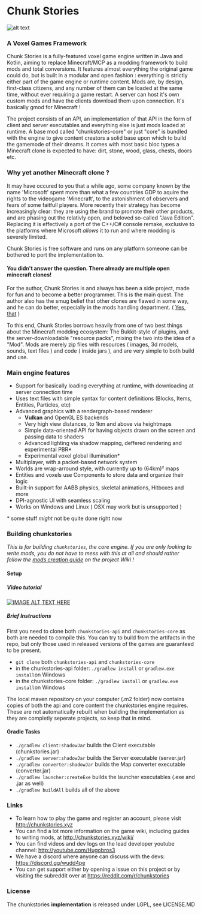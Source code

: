 # Chunk Stories

![alt text](http://chunkstories.xyz/img/github_header.png "Header screenshot")

### A Voxel Games Framework

Chunk Stories is a fully-featured voxel game engine written in Java and Kotlin, aiming to replace Minecraft/MCP as a modding framework to build mods and total conversions. It features almost everything the original game could do, but is built in a modular and open fashion : everything is strictly either part of the game engine or runtime content. Mods are, by design, first-class citizens, and any number of them can be loaded at the same time, without ever requiring a game restart. A server can host it's own custom mods and have the clients download them upon connection. It's basically gmod for Minecraft !

The project consists of an API, an implementation of that API in the form of client and server executables and everything else is just mods loaded at runtime. A base mod called "chunkstories-core" or just "core" is bundled with the engine to give content creators a solid base upon which to build the gamemode of their dreams. It comes with most basic bloc types a Minecraft clone is expected to have: dirt, stone, wood, glass, chests, doors etc.

### Why yet another Minecraft clone ?

It may have occured to you that a while ago, some company known by the name 'Microsoft' spent more than what a few countries GDP to aquire the rights to the videogame 'Minecraft', to the astonishment of observers and fears of some faitfull players. More recently their strategy has become increasingly clear: they are using the brand to promote their other products, and are phasing out the relativly open, and beloved so-called "Java Edition". Replacing it is effectively a port of the C++/C# console remake, exclusive to the platforms where Microsoft *allows* it to run and where modding is severely limited.

Chunk Stories is free software and runs on any platform someone can be bothered to port the implementation to.

#### You didn't answer the question. There already are multiple open minecraft clones!

For the author, Chunk Stories is and always has been a side project, made for fun and to become a better programmer. This is the main quest. The author also has the smug belief that other clones are flawed in some way, and he can do better, especially in the mods handling department. ( [Yes, that](https://xkcd.com/927/) )

To this end, Chunk Stories borrows heavily from one of two best things about the Minecraft modding ecosystem: The Bukkit-style of plugins, and the server-downloadable "resource packs", mixing the two into the idea of a "Mod". Mods are merely zip files with resources ( images, 3d models, sounds, text files ) and code ( inside jars ), and are very simple to both build and use.

### Main engine features

 * Support for basically loading everything at runtime, with downloading at server connection time
 * Uses text files with simple syntax for content definitions (Blocks, Items, Entities, Particles, etc)
 * Advanced graphics with a rendergraph-based renderer
    * **Vulkan** and OpenGL ES backends
    * Very high view distances, to 1km and above via heightmaps
    * Simple data-oriented API for having objects drawn on the screen and passing data to shaders
    * Advanced lighting via shadow mapping, deffered rendering and experimental PBR\*
    * Experimental voxel global illumination\*
 * Multiplayer, with a packet-based network system
 * Worlds are wrap-arround style, with currently up to (64km)² maps
 * Entities and voxels use Components to store data and organize their logic
 * Built-in support for AABB physics, skeletal animations, Hitboxes and more
 * DPI-agnostic UI with seamless scaling
 * Works on Windows and Linux ( OSX may work but is unsupported )

\* some stuff *might* not be quite done right now

### Building chunkstories

*This is for building `chunkstories`, the core engine. If you are only looking to write mods, you do not have to mess with this at all and should rather follow the [mods creation guide](http://chunkstories.xyz/wiki/doku.php?id=mod_setup) on the project Wiki !*

#### Setup

##### Video tutorial

[![IMAGE ALT TEXT HERE](https://img.youtube.com/vi/uLigFN8id3c/0.jpg)](https://www.youtube.com/watch?v=uLigFN8id3c)

##### Brief Instructions

First you need to clone both `chunkstories-api` and `chunkstories-core` as both are needed to compile this. You can try to build from the artifacts in the repo, but only those used in released versions of the games are guaranteed to be present.
 * `git clone` both `chunkstories-api` and `chunkstories-core`
 * in the chunkstories-api folder: `./gradlew install` or `gradlew.exe install`on Windows
 * in the chunkstories-core folder: `./gradlew install` or `gradlew.exe install`on Windows

The local maven repository on your computer (.m2 folder) now contains copies of both the api and core content the chunkstories engine requires. These are not automatically rebuilt when building the implementation as they are completly seperate projects, so keep that in mind.

#### Gradle Tasks

 * `./gradlew client:shadowJar` builds the Client executable (chunkstories.jar)
 * `./gradlew server:shadowJar` builds the Server executable (server.jar)
 * `./gradlew converter:shadowJar` builds the Map converter executable (converter.jar)
 * `./gradlew launcher:createExe` builds the launcher executables (.exe and .jar as well)
 * `./gradlew buildAll` builds all of the above

### Links

 * To learn how to play the game and register an account, please visit http://chunkstories.xyz
 * You can find a lot more information on the game wiki, including guides to writing mods, at http://chunkstories.xyz/wiki/
 * You can find videos and dev logs on the lead developer youtube channel: http://youtube.com/Hugobros3
 * We have a discord where anyone can discuss with the devs: https://discord.gg/wudd4pe
 * You can get support either by opening a issue on this project or by visiting the subreddit over at https://reddit.com/r/chunkstories

### License

The chunkstories **implementation** is released under LGPL, see LICENSE.MD

